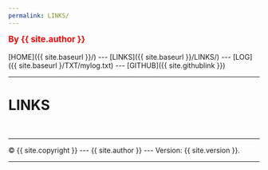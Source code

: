 ```yaml
---
permalink: LINKS/
---
```

<span style="color:red; font-weight:bold; font-size:larger;">By {{ site.author }}</span>
<br><br>
[HOME]({{ site.baseurl }}/) ---
[LINKS]({{ site.baseurl }}/LINKS/) ---
[LOG]({{ site.baseurl }/TXT/mylog.txt) ---
[GITHUB]({{ site.githublink }})
<br>
<hr>

# LINKS

<br>
<hr>
&copy; {{ site.copyright }} --- {{ site.author }} --- Version: {{ site.version }}.
<hr>
<br> 
